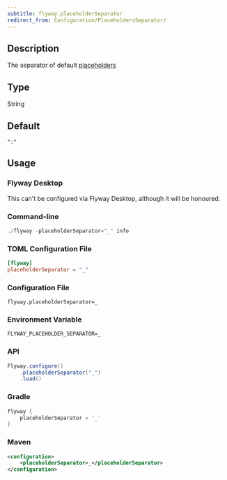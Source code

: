 ```yaml
---
subtitle: flyway.placeholderSeparator
redirect_from: Configuration/PlaceholdersSeparator/
---
```


## Description

The separator of default [placeholders](https://documentation.red-gate.com/flyway/flyway-concepts/migrations/migration-placeholders)

## Type

String

## Default

`":"`

## Usage

### Flyway Desktop

This can't be configured via Flyway Desktop, although it will be honoured.

### Command-line

```powershell
./flyway -placeholderSeparator="_" info
```

### TOML Configuration File

```toml
[flyway]
placeholderSeparator = "_"
```

### Configuration File

```properties
flyway.placeholderSeparator=_
```

### Environment Variable

```properties
FLYWAY_PLACEHOLDER_SEPARATOR=_
```

### API

```java
Flyway.configure()
    .placeholderSeparator("_")
    .load()
```

### Gradle

```groovy
flyway {
    placeholderSeparator = '_'
}
```

### Maven

```xml
<configuration>
    <placeholderSeparator>_</placeholderSeparator>
</configuration>
```
